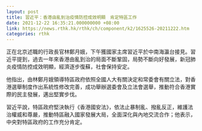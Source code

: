 ```yaml
---
layout: post
title: 習近平：香港由亂到治疫情防控成效明顯　肯定特區工作
date: 2021-12-22 16:35:21.000000000 +08:00
link: https://news.rthk.hk/rthk/ch/component/k2/1625526-20211222.htm
categories: rthk
---
```


正在北京述職的行政長官林鄭月娥，下午獲國家主席習近平於中南海瀛台接見。習近平提到，過去一年來香港由亂到治的局面不斷鞏固，局勢不斷向好發展，新冠肺炎疫情防控成效明顯，經濟逐步復蘇，社會保持安定。

他指出，由林鄭月娥領導特區政府依照全國人大有關決定和常委會有關立法，對香港選舉制度作出系統性修改完善，成功舉辦選委會及立法會選舉，推動符合香港實際的民主發展，邁出堅實步伐。

習近平說，特區政府堅決執行《香港國安法》，依法止暴制亂、撥亂反正，維護法治權威和尊嚴，推動特區融入國家發展大局，全面深化與內地交流合作；他表示，中央對特區政府的工作充分肯定。
